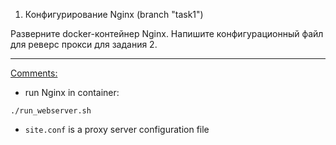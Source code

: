 1. Конфигурирование Nginx (branch "task1")

Разверните docker-контейнер Nginx. Напишите конфигурационный файл для реверс прокси для задания 2.

<hr>

<ins>Comments:</ins>

- run Nginx in container:

`./run_webserver.sh`

- `site.conf` is a proxy server configuration file    
